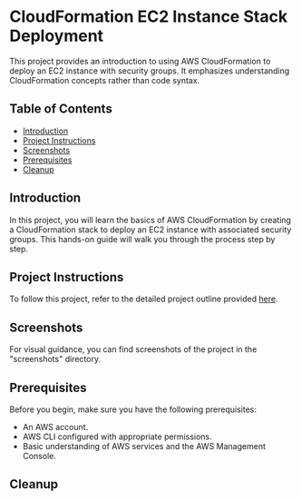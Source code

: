 # CloudFormation EC2 Instance Stack Deployment

This project provides an introduction to using AWS CloudFormation to deploy an EC2 instance with security groups. It emphasizes understanding CloudFormation concepts rather than code syntax.

## Table of Contents

- [Introduction](#introduction)
- [Project Instructions](#project-instructions)
- [Screenshots](#screenshots)
- [Prerequisites](#prerequisites)
- [Cleanup](#cleanup)

## Introduction

In this project, you will learn the basics of AWS CloudFormation by creating a CloudFormation stack to deploy an EC2 instance with associated security groups. This hands-on guide will walk you through the process step by step.

## Project Instructions

To follow this project, refer to the detailed project outline provided [here](project_outline.md).

## Screenshots

For visual guidance, you can find screenshots of the project in the "screenshots" directory.

## Prerequisites

Before you begin, make sure you have the following prerequisites:

- An AWS account.
- AWS CLI configured with appropriate permissions.
- Basic understanding of AWS services and the AWS Management Console.

## Cleanup
